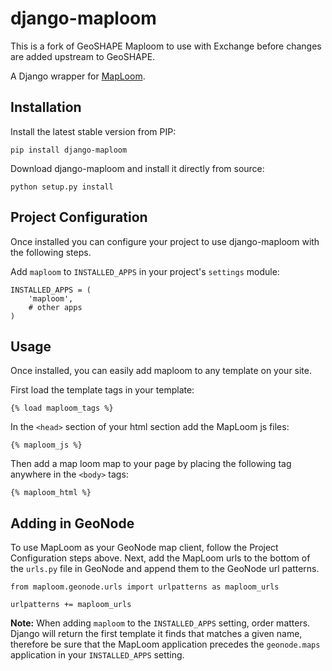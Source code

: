 django-maploom
==============

This is a fork of GeoSHAPE Maploom to use with Exchange before changes are added upstream to GeoSHAPE.

A Django wrapper for [MapLoom](https://github.com/boundlessgeo/MapLoom).

Installation
------------
Install the latest stable version from PIP: 

```pip install django-maploom```

Download django-maploom and install it directly from source:

```python setup.py install```

Project Configuration
---------------------

Once installed you can configure your project to use 
django-maploom with the following steps.

Add ``maploom`` to ``INSTALLED_APPS`` in your project's
``settings`` module:

    INSTALLED_APPS = (
        'maploom',
        # other apps
    )

Usage
-----

Once installed, you can easily add maploom to any template on your site.

First load the template tags in your template:

	{% load maploom_tags %}

In the ```<head>``` section of your html section add the MapLoom js files:

    {% maploom_js %}

Then add a map loom map to your page by placing the following tag anywhere in the ```<body>``` tags:

	{% maploom_html %}


Adding in GeoNode
-----------------
To use MapLoom as your GeoNode map client, follow the Project Configuration steps above.  Next, add the MapLoom urls
to the bottom of the `urls.py` file in GeoNode and append them to the GeoNode url patterns.

```
from maploom.geonode.urls import urlpatterns as maploom_urls

urlpatterns += maploom_urls
```
**Note:** When adding `maploom` to the `INSTALLED_APPS` setting, order matters.  Django will return the first template
it finds that matches a given name, therefore be sure that the MapLoom application precedes the `geonode.maps`
application in your `INSTALLED_APPS` setting.
